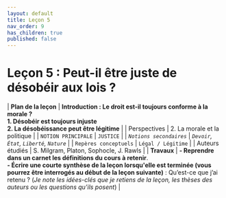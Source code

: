 ```yaml
---
layout: default
title: Leçon 5
nav_order: 9
has_children: true
published: false
---
```


# Leçon 5 : Peut-il être juste de désobéir aux lois ?


| **Plan de la leçon**    | **Introduction : Le droit est-il toujours conforme à la morale ? <br />1. Désobéir est toujours injuste<br />2. La désobéissance peut être légitime**    |
| Perspectives            | 2. La morale et la politique       |
| `NOTION PRINCIPALE`   | `JUSTICE`     |
| *`Notions secondaires`* | *`Devoir`, `État`, `Liberté`, `Nature`*     |
| `Repères conceptuels`   | `Légal / Légitime`      |
| Auteurs étudiés         | S. Milgram, Platon, Sophocle, J. Rawls    |
| **Travaux**             | **- Reprendre dans un carnet les définitions du cours à retenir**. <br>**- Écrire une courte synthèse de la leçon lorsqu'elle est terminée (vous pourrez être interrogés au début de la leçon suivante)** : Qu’est-ce que j’ai retenu ? (*Je note les idées-clés que je retiens de la leçon, les thèses des auteurs ou les questions qu’ils posent*) |



